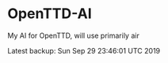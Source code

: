 # OpenTTD-AI
My AI for OpenTTD, will use primarily air

Latest backup: Sun Sep 29 23:46:01 UTC 2019
